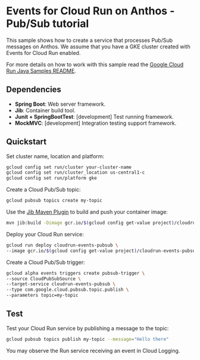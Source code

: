 # Events for Cloud Run on Anthos - Pub/Sub tutorial

This sample shows how to create a service that processes Pub/Sub messages on
Anthos. We assume that you have a GKE cluster created with Events for Cloud Run enabled.

For more details on how to work with this sample read the [Google Cloud Run Java Samples README](https://github.com/GoogleCloudPlatform/java-docs-samples/tree/master/run).

## Dependencies

* **Spring Boot**: Web server framework.
* **Jib**: Container build tool.
* **Junit + SpringBootTest**: [development] Test running framework.
* **MockMVC**: [development] Integration testing support framework.

## Quickstart

Set cluster name, location and platform:

```sh
gcloud config set run/cluster your-cluster-name
gcloud config set run/cluster_location us-central1-c
gcloud config set run/platform gke
```

Create a Cloud Pub/Sub topic:

```sh
gcloud pubsub topics create my-topic
```

Use the [Jib Maven Plugin](https://github.com/GoogleContainerTools/jib/tree/master/jib-maven-plugin) to build and push your container image:

```sh
mvn jib:build -Dimage gcr.io/$(gcloud config get-value project)/cloudrun-events-pubsub
```

Deploy your Cloud Run service:

```sh
gcloud run deploy cloudrun-events-pubsub \
--image gcr.io/$(gcloud config get-value project)/cloudrun-events-pubsub
 ```

Create a Cloud Pub/Sub trigger:

```sh
gcloud alpha events triggers create pubsub-trigger \
--source CloudPubSubSource \
--target-service cloudrun-events-pubsub \
--type com.google.cloud.pubsub.topic.publish \
--parameters topic=my-topic
```

## Test

Test your Cloud Run service by publishing a message to the topic:

```sh
gcloud pubsub topics publish my-topic --message="Hello there"
```

You may observe the Run service receiving an event in Cloud Logging.
